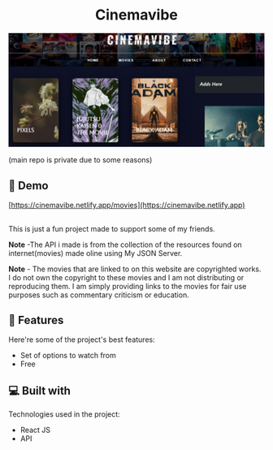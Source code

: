 <h1 align="center" id="title">Cinemavibe</h1>

<p align="center"><img src="https://raw.githubusercontent.com/autumn-absconds/CinemaVibe/main/Web%20capture_17-7-2023_105526_cinemavibe.netlify.app.jpeg" alt="project-image"></p>

(main repo is private due to some reasons)

<h2>🚀 Demo</h2>

[https://cinemavibe.netlify.app/movies](https://cinemavibe.netlify.app)

<h2></h2>
  
<p id="description">This is just a fun project made to support some of my friends. 
  
  **Note** -The API i made is from the collection of the resources found on internet(movies) made oline using My JSON Server.
  
  **Note** - The movies that are linked to on this website are copyrighted works. I do not own the copyright to these movies and I am not distributing or reproducing them. I am simply providing links to the movies for fair use purposes such as commentary criticism or education.</p>

  
<h2>🧐 Features</h2>

Here're some of the project's best features:

*   Set of options to watch from
*   Free

  
  
<h2>💻 Built with</h2>

Technologies used in the project:

*   React JS
*   API
